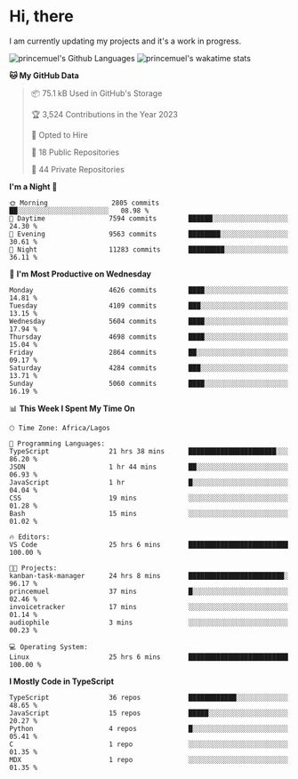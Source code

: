 # Hi, there

<!--
**princemuel/princemuel** is a ✨ _special_ ✨ repository because its `README.md` (this file) appears on your GitHub profile.

Here are some ideas to get you started:

- 🔭 I’m currently working on ...
- 🌱 I’m currently learning ...
- 👯 I’m looking to collaborate on ...
- 🤔 I’m looking for help with ...
- 💬 Ask me about ...
- 📫 How to reach me: ...
- 😄 Pronouns: ...
- ⚡ Fun fact: ...
-->

I am currently updating my projects and it's a work in progress.

![princemuel's Github Languages](https://github-readme-stats.vercel.app/api/top-langs/?username=princemuel&text_color=586069&layout=compact&hide_border=true&title_color=0366d6&count_private=true&include_all_commits=true&theme=tokyonight&show_icons=true)
![princemuel's wakatime stats](https://github-readme-stats.vercel.app/api/wakatime?username=princemuel&text_color=586069&layout=compact&hide_border=true&title_color=0366d6&count_private=true&include_all_commits=true&theme=tokyonight&show_icons=true)

<!--START_SECTION:waka-->
**🐱 My GitHub Data** 

> 📦 75.1 kB Used in GitHub's Storage 
 > 
> 🏆 3,524 Contributions in the Year 2023
 > 
> 💼 Opted to Hire
 > 
> 📜 18 Public Repositories 
 > 
> 🔑 44 Private Repositories 
 > 
**I'm a Night 🦉** 

```text
🌞 Morning                2805 commits        ██░░░░░░░░░░░░░░░░░░░░░░░   08.98 % 
🌆 Daytime                7594 commits        ██████░░░░░░░░░░░░░░░░░░░   24.30 % 
🌃 Evening                9563 commits        ████████░░░░░░░░░░░░░░░░░   30.61 % 
🌙 Night                  11283 commits       █████████░░░░░░░░░░░░░░░░   36.11 % 
```
📅 **I'm Most Productive on Wednesday** 

```text
Monday                   4626 commits        ████░░░░░░░░░░░░░░░░░░░░░   14.81 % 
Tuesday                  4109 commits        ███░░░░░░░░░░░░░░░░░░░░░░   13.15 % 
Wednesday                5604 commits        ████░░░░░░░░░░░░░░░░░░░░░   17.94 % 
Thursday                 4698 commits        ████░░░░░░░░░░░░░░░░░░░░░   15.04 % 
Friday                   2864 commits        ██░░░░░░░░░░░░░░░░░░░░░░░   09.17 % 
Saturday                 4284 commits        ███░░░░░░░░░░░░░░░░░░░░░░   13.71 % 
Sunday                   5060 commits        ████░░░░░░░░░░░░░░░░░░░░░   16.19 % 
```


📊 **This Week I Spent My Time On** 

```text
🕑︎ Time Zone: Africa/Lagos

💬 Programming Languages: 
TypeScript               21 hrs 38 mins      ██████████████████████░░░   86.20 % 
JSON                     1 hr 44 mins        ██░░░░░░░░░░░░░░░░░░░░░░░   06.93 % 
JavaScript               1 hr                █░░░░░░░░░░░░░░░░░░░░░░░░   04.04 % 
CSS                      19 mins             ░░░░░░░░░░░░░░░░░░░░░░░░░   01.28 % 
Bash                     15 mins             ░░░░░░░░░░░░░░░░░░░░░░░░░   01.02 % 

🔥 Editors: 
VS Code                  25 hrs 6 mins       █████████████████████████   100.00 % 

🐱‍💻 Projects: 
kanban-task-manager      24 hrs 8 mins       ████████████████████████░   96.17 % 
princemuel               37 mins             █░░░░░░░░░░░░░░░░░░░░░░░░   02.46 % 
invoicetracker           17 mins             ░░░░░░░░░░░░░░░░░░░░░░░░░   01.14 % 
audiophile               3 mins              ░░░░░░░░░░░░░░░░░░░░░░░░░   00.23 % 

💻 Operating System: 
Linux                    25 hrs 6 mins       █████████████████████████   100.00 % 
```

**I Mostly Code in TypeScript** 

```text
TypeScript               36 repos            ████████████░░░░░░░░░░░░░   48.65 % 
JavaScript               15 repos            █████░░░░░░░░░░░░░░░░░░░░   20.27 % 
Python                   4 repos             █░░░░░░░░░░░░░░░░░░░░░░░░   05.41 % 
C                        1 repo              ░░░░░░░░░░░░░░░░░░░░░░░░░   01.35 % 
MDX                      1 repo              ░░░░░░░░░░░░░░░░░░░░░░░░░   01.35 % 
```




<!--END_SECTION:waka-->
